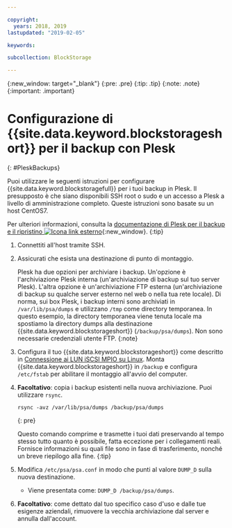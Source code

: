 ```yaml
---

copyright:
  years: 2018, 2019
lastupdated: "2019-02-05"

keywords:

subcollection: BlockStorage

---
```

{:new_window: target="_blank"}
{:pre: .pre}
{:tip: .tip}
{:note: .note}
{:important: .important}

# Configurazione di {{site.data.keyword.blockstorageshort}} per il backup con Plesk
{: #PleskBackups}

Puoi utilizzare le seguenti istruzioni per configurare {{site.data.keyword.blockstoragefull}} per i tuoi backup in Plesk. Il presupposto è che siano disponibili SSH root o sudo e un accesso a Plesk a livello di amministrazione completo. Queste istruzioni sono basate su un host CentOS7.

Per ulteriori informazioni, consulta la [documentazione di Plesk per il backup e il ripristino ![Icona link esterno](../../icons/launch-glyph.svg "Icona link esterno")](https://docs.plesk.com/en-US/12.5/administrator-guide/backing-up-and-restoration.59256/){:new_window}.
{:tip}

1. Connettiti all'host tramite SSH.
2. Assicurati che esista una destinazione di punto di montaggio.

   Plesk ha due opzioni per archiviare i backup. Un'opzione è l'archiviazione Plesk interna (un'archiviazione di backup sul tuo server Plesk). L'altra opzione è un'archiviazione FTP esterna (un'archiviazione di backup su qualche server esterno nel web o nella tua rete locale). Di norma, sui box Plesk, i backup interni sono archiviati in `/var/lib/psa/dumps` e utilizzano `/tmp` come directory temporanea. In questo esempio, la directory temporanea viene tenuta locale ma spostiamo la directory dumps alla destinazione {{site.data.keyword.blockstorageshort}} (`/backup/psa/dumps`). Non sono necessarie credenziali utente FTP.
   {:note}   
3. Configura il tuo {{site.data.keyword.blockstorageshort}} come descritto in [Connessione ai LUN iSCSI MPIO su Linux](accessing_block_storage_linux.html). Monta {{site.data.keyword.blockstorageshort}} in `/backup` e configura `/etc/fstab` per abilitare il montaggio all'avvio del computer.
4. **Facoltativo**: copia i backup esistenti nella nuova archiviazione. Puoi utilizzare `rsync`.
   ```
   rsync -avz /var/lib/psa/dumps /backup/psa/dumps
   ```
   {: pre}

    Questo comando comprime e trasmette i tuoi dati preservando al tempo stesso tutto quanto è possibile, fatta eccezione per i collegamenti reali. Fornisce informazioni su quali file sono in fase di trasferimento, nonché un breve riepilogo alla fine.
    {:tip}    
5. Modifica `/etc/psa/psa.conf` in modo che punti al valore `DUMP_D` sulla nuova destinazione.
    - Viene presentata come: `DUMP_D /backup/psa/dumps`.
6. **Facoltativo**: come dettato dal tuo specifico caso d'uso e dalle tue esigenze aziendali, rimuovere la vecchia archiviazione dal server e annulla dall'account.
